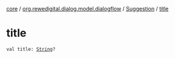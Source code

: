 [core](../../index.md) / [org.rewedigital.dialog.model.dialogflow](../index.md) / [Suggestion](index.md) / [title](./title.md)

# title

`val title: `[`String`](https://kotlinlang.org/api/latest/jvm/stdlib/kotlin/-string/index.html)`?`